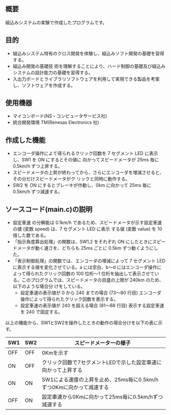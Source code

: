 ## 概要
組込みシステムの実験で作成したプログラムです。

## 目的
- 組込みシステム特有のクロス開発を体験し、組込みソフト開発の基礎を習得する。
- 組込み開発の基礎技 術を理解することにより、ハード制御の基礎及び組込みシステムの設計能力の基礎を習得する。
- 入出力ボードとライブラリソフトウェアを利用して実現できる製品を考案し、ソフトウェアを作成する。

## 使用機器
- マイコンボード(NS・コンピュータサービス社)
- 統合開発環境 TM(Renesas Electronics 社)

## 作成した機能
- エンコーダ操作によて得られるクリック回数を 7 セグメント LED に表示し、SW1 を ON にするとその値に 向かってスピードメータが 25ms 毎に 0.5km/h ずつ上昇する。 
- スピードメータの上昇が終わってから、さらにエンコーダを増減させると、その分だけスピードメータがク リックと同時に動作する。 
- SW2 を ON にするとブレーキが作動し、0km に向かって 25ms 毎に 0.5km/h ずつ減速する。

## ソースコード(main.c)の説明
- 設定車速 の分解能は 0.1km/h であるため、スピードメータが示す設定車速の値 (変数 speed) は、7 セグメント LED に表示 する値 (変数 value) を 10 倍した数である。
- 「指示角度算出処理」の関数は、SW1,2 をそれぞれ ON にしたときにスピードメータが動く速さを、どちらも 25ms ごとに 0.5km ずつ動くようにした。 
- 「表示制御処理」の関数では、エンコーダの増減によって 7 セグメント LED に表示する値を変化させている。a には空白、b～d にはエンコーダ操作によって得られたクリック回数の 100 位桁～1 位桁を抽出して表示させている。このプログラムでは、スピードメータの目盛の上限が 240km のため、以下のような場合分 けをしている。
  - 設定車速の表示値が 0 から 240 までの場合 (73～80 行目) エンコーダ操作によって得られたクリック回数を表示する。 
  - 設定車速の表示値が 240 を超える場合 (81～88 行目) 表示する設定車速を 240 で固定する。
  
以上の機能から、SW1とSW2を操作したときの動作の場合分けを以下の表に示す。

| SW1 | SW2 | スピードメーターの様子 |
| --- | --- | -------------------- |
| OFF | OFF |        0Kmを示す      |
|  ON | OFF | クリック回数で7セグメントLEDで示した設定車速に向かって上昇する |
|  ON |  ON | SW1による速度の上昇を止め、25ms毎に0.5km/hずつ0Kmに向かって減速する |
| OFF |  ON | 設定車速から0Kmに向かって25ms毎に0.5km/hずつ減速する |






